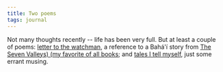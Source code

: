 ```yaml
---
title: Two poems
tags: journal
---
```


Not many thoughts recently -- life has been very full.  But at least a
couple of poems: [letter to the watchman](letter.to.watchman), a reference to a Bahá'í story
from [The Seven Valleys) (my favorite of all books](http://www.bahai-library.com/writings/bahaullah/sv/700.html); and
[tales I tell myself](tales.i.tell.myself), just some errant musing.


